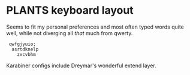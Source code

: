 # PLANTS keyboard layout

Seems to fit my personal preferences and most often typed words quite well, while not diverging all _that_ much from qwerty.

```
 qwfgjyuio; 
  asrtdknelp
    zxcvbhm
```

Karabiner configs include Dreymar's wonderful extend layer.